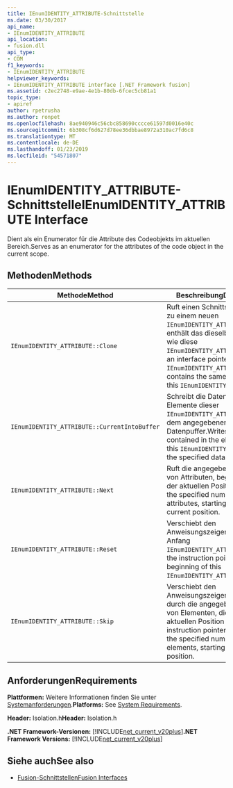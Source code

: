 ```yaml
---
title: IEnumIDENTITY_ATTRIBUTE-Schnittstelle
ms.date: 03/30/2017
api_name:
- IEnumIDENTITY_ATTRIBUTE
api_location:
- fusion.dll
api_type:
- COM
f1_keywords:
- IEnumIDENTITY_ATTRIBUTE
helpviewer_keywords:
- IEnumIDENTITY_ATTRIBUTE interface [.NET Framework fusion]
ms.assetid: c2ec2748-e9ae-4e1b-80db-6fcec5cb81a1
topic_type:
- apiref
author: rpetrusha
ms.author: ronpet
ms.openlocfilehash: 8ae940946c56cbc858690cccce61597d0016e40c
ms.sourcegitcommit: 6b308cf6d627d78ee36dbbae8972a310ac7fd6c8
ms.translationtype: MT
ms.contentlocale: de-DE
ms.lasthandoff: 01/23/2019
ms.locfileid: "54571807"
---
```

# <a name="ienumidentityattribute-interface"></a><span data-ttu-id="5bde0-102">IEnumIDENTITY_ATTRIBUTE-Schnittstelle</span><span class="sxs-lookup"><span data-stu-id="5bde0-102">IEnumIDENTITY_ATTRIBUTE Interface</span></span>
<span data-ttu-id="5bde0-103">Dient als ein Enumerator für die Attribute des Codeobjekts im aktuellen Bereich.</span><span class="sxs-lookup"><span data-stu-id="5bde0-103">Serves as an enumerator for the attributes of the code object in the current scope.</span></span>  
  
## <a name="methods"></a><span data-ttu-id="5bde0-104">Methoden</span><span class="sxs-lookup"><span data-stu-id="5bde0-104">Methods</span></span>  
  
|<span data-ttu-id="5bde0-105">Methode</span><span class="sxs-lookup"><span data-stu-id="5bde0-105">Method</span></span>|<span data-ttu-id="5bde0-106">Beschreibung</span><span class="sxs-lookup"><span data-stu-id="5bde0-106">Description</span></span>|  
|------------|-----------------|  
|`IEnumIDENTITY_ATTRIBUTE::Clone`|<span data-ttu-id="5bde0-107">Ruft einen Schnittstellenzeiger zu einem neuen `IEnumIDENTITY_ATTRIBUTE` , enthält das dieselben Member wie diese `IEnumIDENTITY_ATTRIBUTE`.</span><span class="sxs-lookup"><span data-stu-id="5bde0-107">Gets an interface pointer to a new `IEnumIDENTITY_ATTRIBUTE` that contains the same members as this `IEnumIDENTITY_ATTRIBUTE`.</span></span>|  
|`IEnumIDENTITY_ATTRIBUTE::CurrentIntoBuffer`|<span data-ttu-id="5bde0-108">Schreibt die Daten in die Elemente dieser `IEnumIDENTITY_ATTRIBUTE` auf dem angegebenen Datenpuffer.</span><span class="sxs-lookup"><span data-stu-id="5bde0-108">Writes the data contained in the elements of this `IEnumIDENTITY_ATTRIBUTE` to the specified data buffer.</span></span>|  
|`IEnumIDENTITY_ATTRIBUTE::Next`|<span data-ttu-id="5bde0-109">Ruft die angegebene Anzahl von Attributen, beginnend mit der aktuellen Position ab.</span><span class="sxs-lookup"><span data-stu-id="5bde0-109">Gets the specified number of attributes, starting at the current position.</span></span>|  
|`IEnumIDENTITY_ATTRIBUTE::Reset`|<span data-ttu-id="5bde0-110">Verschiebt den Anweisungszeiger an den Anfang `IEnumIDENTITY_ATTRIBUTE`.</span><span class="sxs-lookup"><span data-stu-id="5bde0-110">Moves the instruction pointer to the beginning of this `IEnumIDENTITY_ATTRIBUTE`.</span></span>|  
|`IEnumIDENTITY_ATTRIBUTE::Skip`|<span data-ttu-id="5bde0-111">Verschiebt den Anweisungszeiger vorwärts durch die angegebene Anzahl von Elementen, die an der aktuellen Position ab.</span><span class="sxs-lookup"><span data-stu-id="5bde0-111">Moves the instruction pointer forward by the specified number of elements, starting at the current position.</span></span>|  
  
## <a name="requirements"></a><span data-ttu-id="5bde0-112">Anforderungen</span><span class="sxs-lookup"><span data-stu-id="5bde0-112">Requirements</span></span>  
 <span data-ttu-id="5bde0-113">**Plattformen:** Weitere Informationen finden Sie unter [Systemanforderungen](../../../../docs/framework/get-started/system-requirements.md).</span><span class="sxs-lookup"><span data-stu-id="5bde0-113">**Platforms:** See [System Requirements](../../../../docs/framework/get-started/system-requirements.md).</span></span>  
  
 <span data-ttu-id="5bde0-114">**Header:** Isolation.h</span><span class="sxs-lookup"><span data-stu-id="5bde0-114">**Header:** Isolation.h</span></span>  
  
 <span data-ttu-id="5bde0-115">**.NET Framework-Versionen:** [!INCLUDE[net_current_v20plus](../../../../includes/net-current-v20plus-md.md)]</span><span class="sxs-lookup"><span data-stu-id="5bde0-115">**.NET Framework Versions:** [!INCLUDE[net_current_v20plus](../../../../includes/net-current-v20plus-md.md)]</span></span>  
  
## <a name="see-also"></a><span data-ttu-id="5bde0-116">Siehe auch</span><span class="sxs-lookup"><span data-stu-id="5bde0-116">See also</span></span>
- [<span data-ttu-id="5bde0-117">Fusion-Schnittstellen</span><span class="sxs-lookup"><span data-stu-id="5bde0-117">Fusion Interfaces</span></span>](../../../../docs/framework/unmanaged-api/fusion/fusion-interfaces.md)
